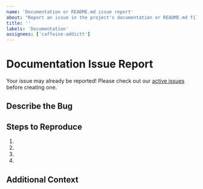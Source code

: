 ```yaml
---
name: 'Documentation or README.md issue report'
about: "Report an issue in the project's documentation or README.md file."
title: ''
labels: 'Documentation'
assignees: ['caffeine-addictt']
---
```


# Documentation Issue Report

Your issue may already be reported!
Please check out our [active issues](https://github.com/caffeine-addictt/nexis-client/issues) before creating one.

## Describe the Bug

<!--
A clear and concise description of the bug
-->

## Steps to Reproduce

<!--
e.g.:
1. Navigate to docs/x
2. Go to...
3. See error
-->

1.
2.
3.
4.

## Additional Context

<!--
Any other extra context or information
-->
